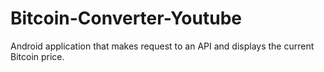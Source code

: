 # Bitcoin-Converter-Youtube
Android application that makes request to an API and displays the current Bitcoin price.
